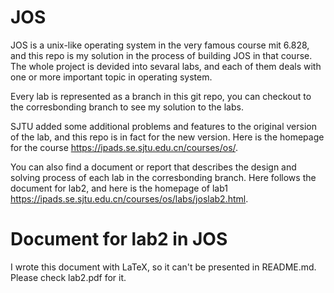 # JOS
JOS is a unix-like operating system in the very famous course mit 6.828, and this repo is my solution in the process of building JOS in that course. The whole project is devided into sevaral labs, and each of them deals with one or more important topic in operating system. 

Every lab is represented as a branch in this git repo, you can checkout to the corresbonding branch to see my solution to the labs.

SJTU added some additional problems and features to the original version of the lab, and this repo is in fact for the new version. Here is the homepage for the course https://ipads.se.sjtu.edu.cn/courses/os/.

You can also find a document or report that describes the design and solving process of each lab in the corresbonding branch. Here follows the document for lab2, and here is the homepage of lab1 https://ipads.se.sjtu.edu.cn/courses/os/labs/joslab2.html.

# Document for lab2 in JOS
I wrote this document with LaTeX, so it can't be presented in README.md. Please check lab2.pdf for it.

